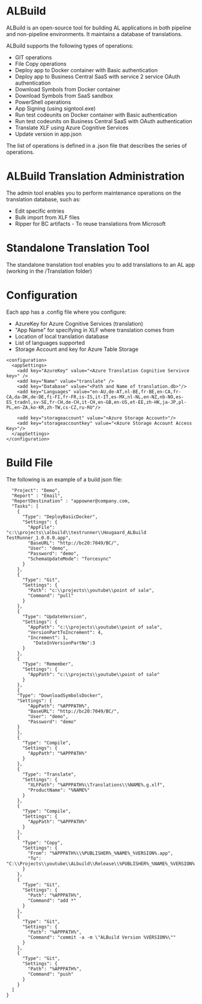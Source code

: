 # ALBuild

ALBuild is an open-source tool for building AL applications in both pipeline and non-pipeline environments. It maintains a database of translations.

ALBuild supports the following types of operations:

* GIT operations
* File Copy operations
* Deploy app to Docker container with Basic authentication
* Deploy app to Business Central SaaS with service 2 service OAuth authentication
* Download Symbols from Docker container
* Download Symbols from SaaS sandbox
* PowerShell operations
* App Signing (using signtool.exe)
* Run test codeunits on Docker container with Basic authentication
* Run test codeunits on Business Central SaaS with OAuth authentication 
* Translate XLF using Azure Cognitive Services
* Update version in app.json

The list of operations is defined in a .json file that describes the series of operations.

# ALBuild Translation Administration 

The admin tool enables you to perform maintenance operations on the translation database, such as:

* Edit specific entries
* Bulk import from XLF files
* Ripper for BC artifacts - To reuse translations from Microsoft

# Standalone Translation Tool
The standalone translation tool enables you to add translations to an AL app (working in the /Translation folder)

# Configuration

Each app has a .config file where you configure:

* AzureKey for Azure Cognitive Services (translation)
* "App Name" for specifying in XLF where translation comes from
* Location of local translation database
* List of languages supported
* Storage Account and key for Azure Table Storage

```<?xml version="1.0" encoding="utf-8" ?>
<configuration>
  <appSettings>
    <add key="AzureKey" value="<Azure Translation Cognitive Servivce key>" />
    <add key="Name" value="translate" />
    <add key="Database" value="<Path and Name of translation.db>"/>
    <add key="Languages" value="en-AU,de-AT,nl-BE,fr-BE,en-CA,fr-CA,da-DK,de-DE,fi-FI,fr-FR,is-IS,it-IT,es-MX,nl-NL,en-NZ,nb-NO,es-ES_tradnl,sv-SE,fr-CH,de-CH,it-CH,en-GB,en-US,et-EE,zh-HK,ja-JP,pl-PL,en-ZA,ko-KR,zh-TW,cs-CZ,ru-RU"/>

    <add key="storageaccount" value="<Azure Storage Account>"/>
    <add key="storageaccountkey" value="<Azure Storage Account Access Key>"/>
  </appSettings>
</configuration>
```

# Build File

The following is an example of a build json file:

```{
  "Project": "Demo",
  "Report" : "Email",
  "ReportDestination" : "appowner@company.com,
  "Tasks": [
    {
      "Type": "DeployBasicDocker",
      "Settings": {
        "AppFile": "c:\\projects\\albuild\\testrunner\\Hougaard_ALBuild TestRunner_1.0.0.0.app",
        "BaseURL": "http://bc20:7049/BC/",
        "User": "demo",
        "Password": "demo",
        "SchemaUpdateMode": "forcesync"
      }
    },
    {
      "Type": "Git",
      "Settings": {
        "Path": "c:\\projects\\youtube\\point of sale",
        "Command": "pull"
      }
    },
    {
      "Type": "UpdateVersion",
      "Settings": {
        "AppPath": "c:\\projects\\youtube\\point of sale",
        "VersionPartToIncrement": 4,
        "Increment": 1,
	      "DateInVersionPartNo":3
      }
    },
    {
      "Type": "Remember",
      "Settings": {
        "AppPath": "c:\\projects\\youtube\\point of sale"
      }
    },
    {
	"Type": "DownloadSymbolsDocker",
	"Settings": {
        "AppPath": "%APPPATH%",
        "BaseURL": "http://bc20:7049/BC/",
        "User": "demo",
        "Password": "demo"  	
	}
    },
    {
      "Type": "Compile",
      "Settings": {
        "AppPath": "%APPPATH%"
      }
    },
    {
      "Type": "Translate",
      "Settings": {
        "XLFPath": "%APPPATH%\\Translations\\%NAME%.g.xlf",
        "ProductName": "%NAME%"
      }
    },
    {
      "Type": "Compile",
      "Settings": {
        "AppPath": "%APPPATH%"
      }
    },
    {
      "Type": "Copy",
      "Settings": {
        "From": "%APPPATH%\\%PUBLISHER%_%NAME%_%VERSION%.app",
        "To": "C:\\Projects\\youtube\\ALbuild\\Release\\%PUBLISHER%_%NAME%_%VERSION%.app"
      }
    },
    {
      "Type": "Git",
      "Settings": {
        "Path": "%APPPATH%",
        "Command": "add *"
      }
    },
    {
      "Type": "Git",
      "Settings": {
        "Path": "%APPPATH%",
        "Command": "commit -a -m \"ALBuild Version %VERSION%\""
      }
    },
    {
      "Type": "Git",
      "Settings": {
        "Path": "%APPPATH%",
        "Command": "push"
      }
    }
  ]
}
```
